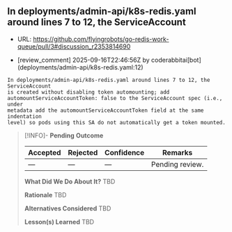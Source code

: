 ## In deployments/admin-api/k8s-redis.yaml around lines 7 to 12, the ServiceAccount

- URL: https://github.com/flyingrobots/go-redis-work-queue/pull/3#discussion_r2353814690

- [review_comment] 2025-09-16T22:46:56Z by coderabbitai[bot] (deployments/admin-api/k8s-redis.yaml:12)

```text
In deployments/admin-api/k8s-redis.yaml around lines 7 to 12, the ServiceAccount
is created without disabling token automounting; add
automountServiceAccountToken: false to the ServiceAccount spec (i.e., under
metadata add the automountServiceAccountToken field at the same indentation
level) so pods using this SA do not automatically get a token mounted.
```

> [!INFO]- **Pending**
> **Outcome**
> 
> | Accepted | Rejected | Confidence | Remarks |
> |----------|----------|------------|---------|
> | — | — | — | Pending review. |
>
> **What Did We Do About It?**
> TBD
>
> **Rationale**
> TBD
>
> **Alternatives Considered**
> TBD
>
> **Lesson(s) Learned**
> TBD
